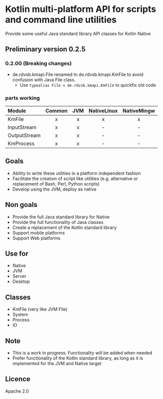 # Kotlin multi-platform API for scripts and command line utilities
Provide some useful Java standard library API classes for Kotlin Native


## Preliminary version 0.2.5
### 0.2.00 (__Breaking changes__)
* de.rdvsb.kmapi.File renamed to de.rdvsb.kmapi.KmFile to avoid confusion with Java File class.
  - Use `typealias File = de.rdvsb.kmapi.KmFile` to quickfix old code 

### parts working

| Module       | Common | JVM | NativeLinux | NativeMingw |
|:-------------| :---:  | :---: | :---: | :---: |
| KmFile       | x | x | x | x |
| InputStream  | x | x | - | - |
| OutputStream | x | x | - | - |
| KmProcess    | x | x | - | - |


## Goals
 * Ability to write these utilities in a platform independent fashion
 * Facilitate the creation of script like utilities (e.g. alternative or replacement of Bash, Perl, Python scripts)
 * Develop using the JVM, deploy as native

## Non goals
 * Provide the full Java standard library for Native
 * Provide the full functionality of Java classes 
 * Create a replacement of the Kotlin standard library
 * Support mobile platforms
 * Support Web platforms

## Use for
 * Native
 * JVM
 * Server
 * Desktop

## Classes
 * KmFile (very like JVM File)
 * System
 * Process
 * IO

## Note
 * This is a work in progress. Functionality will be added when needed
 * Prefer functionality of the Kotlin standard library, as long as it is implemented for the JVM and Native target

## Licence
Apache 2.0
